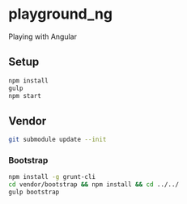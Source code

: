 playground_ng
=============

Playing with Angular

Setup
-----

``` sh
npm install
gulp
npm start
```

Vendor
------

``` sh
git submodule update --init
```

### Bootstrap

``` sh
npm install -g grunt-cli
cd vendor/bootstrap && npm install && cd ../../
gulp bootstrap
```

